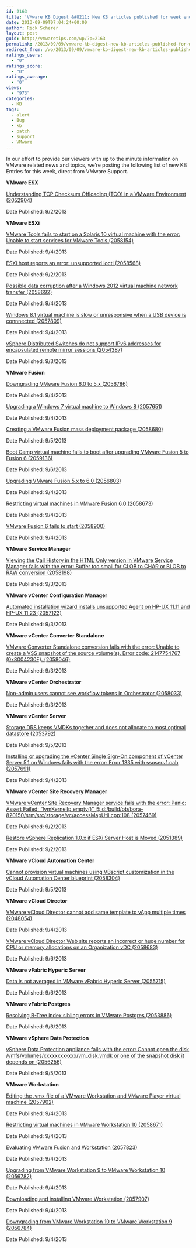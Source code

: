 ```yaml
---
id: 2163
title: 'VMware KB Digest &#8211; New KB articles published for week ending 9/7/13'
date: 2013-09-09T07:04:24+00:00
author: Rick Scherer
layout: post
guid: http://vmwaretips.com/wp/?p=2163
permalink: /2013/09/09/vmware-kb-digest-new-kb-articles-published-for-week-ending-9713/
redirect_from: /wp/2013/09/09/vmware-kb-digest-new-kb-articles-published-for-week-ending-9713/
ratings_users:
  - "0"
ratings_score:
  - "0"
ratings_average:
  - "0"
views:
  - "973"
categories:
  - KB
tags:
  - alert
  - Bug
  - kb
  - patch
  - support
  - VMware
---
```

In our effort to provide our viewers with up to the minute information on VMware related news and topics, we&#8217;re posting the following list of new KB Entries for this week, direct from VMware Support.

**<!--more-->VMware ESX**

[Understanding TCP Checksum Offloading (TCO) in a VMware Environment (2052904)](http://kb.vmware.com/kb/2052904)
  
Date Published: 9/2/2013

**VMware ESXi**
  
[VMware Tools fails to start on a Solaris 10 virtual machine with the error: Unable to start services for VMware Tools (2058154)](http://kb.vmware.com/kb/2058154)
  
Date Published: 9/4/2013
  
[ESXi host reports an error: unsupported ioctl (2058568)](http://kb.vmware.com/kb/2058568)
  
Date Published: 9/2/2013
  
[Possible data corruption after a Windows 2012 virtual machine network transfer (2058692)](http://kb.vmware.com/kb/2058692)
  
Date Published: 9/4/2013
  
[Windows 8.1 virtual machine is slow or unresponsive when a USB device is connnected (2057809)](http://kb.vmware.com/kb/2057809)
  
Date Published: 9/4/2013
  
[vSphere Distributed Switches do not support IPv6 addresses for encapsulated remote mirror sessions (2054387)](http://kb.vmware.com/kb/2054387)
  
Date Published: 9/3/2013

**VMware Fusion**
  
[Downgrading VMware Fusion 6.0 to 5.x (2056786)](http://kb.vmware.com/kb/2056786)
  
Date Published: 9/4/2013
  
[Upgrading a Windows 7 virtual machine to Windows 8 (2057651)](http://kb.vmware.com/kb/2057651)
  
Date Published: 9/4/2013
  
[Creating a VMware Fusion mass deployment package (2058680)](http://kb.vmware.com/kb/2058680)
  
Date Published: 9/5/2013
  
[Boot Camp virtual machine fails to boot after upgrading VMware Fusion 5 to Fusion 6 (2059136)](http://kb.vmware.com/kb/2059136)
  
Date Published: 9/6/2013
  
[Upgrading VMware Fusion 5.x to 6.0 (2056803)](http://kb.vmware.com/kb/2056803)
  
Date Published: 9/4/2013
  
[Restricting virtual machines in VMware Fusion 6.0 (2058673)](http://kb.vmware.com/kb/2058673)
  
Date Published: 9/4/2013
  
[VMware Fusion 6 fails to start (2058900)](http://kb.vmware.com/kb/2058900)
  
Date Published: 9/4/2013

**VMware Service Manager**
  
[Viewing the Call History in the HTML Only version in VMware Service Manager fails with the error: Buffer too small for CLOB to CHAR or BLOB to RAW conversion (2058198)](http://kb.vmware.com/kb/2058198)
  
Date Published: 9/3/2013

**VMware vCenter Configuration Manager**
  
[Automated installation wizard installs unsupported Agent on HP-UX 11.11 and HP-UX 11.23 (2057123)](http://kb.vmware.com/kb/2057123)
  
Date Published: 9/3/2013

**VMware vCenter Converter Standalone**
  
[VMware Converter Standalone conversion fails with the error: Unable to create a VSS snapshot of the source volume(s). Error code: 2147754767 (0x8004230F). (2058046)](http://kb.vmware.com/kb/2058046)
  
Date Published: 9/3/2013

**VMware vCenter Orchestrator**
  
[Non-admin users cannot see workflow tokens in Orchestrator (2058033)](http://kb.vmware.com/kb/2058033)
  
Date Published: 9/3/2013

**VMware vCenter Server**
  
[Storage DRS keeps VMDKs together and does not allocate to most optimal datastore (2053792)](http://kb.vmware.com/kb/2053792)
  
Date Published: 9/5/2013
  
[Installing or upgrading the vCenter Single Sign-On component of vCenter Server 5.1 on Windows fails with the error: Error 1335 with ssoser~1.cab (2057691)](http://kb.vmware.com/kb/2057691)
  
Date Published: 9/4/2013

**VMware vCenter Site Recovery Manager**
  
[VMware vCenter Site Recovery Manager service fails with the error: Panic: Assert Failed: “!vmKernelIp.empty()” @ d:/build/ob/bora-820150/srm/src/storage/vc/accessMapUtil.cpp:108 (2057469)](http://kb.vmware.com/kb/2057469)
  
Date Published: 9/2/2013
  
[Restore vSphere Replication 1.0.x if ESXi Server Host is Moved (2051389)](http://kb.vmware.com/kb/2051389)
  
Date Published: 9/2/2013

**VMware vCloud Automation Center**
  
[Cannot provision virtual machines using VBscript customization in the vCloud Automation Center blueprint (2058304)](http://kb.vmware.com/kb/2058304)
  
Date Published: 9/5/2013

**VMware vCloud Director**
  
[VMware vCloud Director cannot add same template to vApp multiple times (2048054)](http://kb.vmware.com/kb/2048054)
  
Date Published: 9/4/2013
  
[VMware vCloud Director Web site reports an incorrect or huge number for CPU or memory allocations on an Organization vDC (2058683)](http://kb.vmware.com/kb/2058683)
  
Date Published: 9/6/2013

**VMware vFabric Hyperic Server**
  
[Data is not averaged in VMware vFabric Hyperic Server (2055715)](http://kb.vmware.com/kb/2055715)
  
Date Published: 9/6/2013

**VMware vFabric Postgres**
  
[Resolving B-Tree index sibling errors in VMware Postgres (2053886)](http://kb.vmware.com/kb/2053886)
  
Date Published: 9/6/2013

**VMware vSphere Data Protection**
  
[vSphere Data Protection appliance fails with the error: Cannot open the disk /vmfs/volumes/xxxxxxxx-xxx/vm_disk.vmdk or one of the snapshot disk it depends on (2056256)](http://kb.vmware.com/kb/2056256)
  
Date Published: 9/5/2013

**VMware Workstation**
  
[Editing the .vmx file of a VMware Workstation and VMware Player virtual machine (2057902)](http://kb.vmware.com/kb/2057902)
  
Date Published: 9/4/2013
  
[Restricting virtual machines in VMware Workstation 10 (2058671)](http://kb.vmware.com/kb/2058671)
  
Date Published: 9/4/2013
  
[Evaluating VMware Fusion and Workstation (2057823)](http://kb.vmware.com/kb/2057823)
  
Date Published: 9/4/2013
  
[Upgrading from VMware Workstation 9 to VMware Workstation 10 (2056782)](http://kb.vmware.com/kb/2056782)
  
Date Published: 9/4/2013
  
[Downloading and installing VMware Workstation (2057907)](http://kb.vmware.com/kb/2057907)
  
Date Published: 9/4/2013
  
[Downgrading from VMware Workstation 10 to VMware Workstation 9 (2056784)](http://kb.vmware.com/kb/2056784)
  
Date Published: 9/4/2013